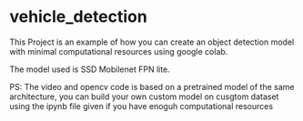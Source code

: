 # vehicle_detection

This Project is an example of how you can create an object detection model with minimal computational resources using google colab.


The model used is SSD Mobilenet FPN lite. 


PS: The video and opencv code is based on a pretrained model of the same architecture, you can build your own custom model on cusgtom dataset using the ipynb file given if you have enoguh computational resources
